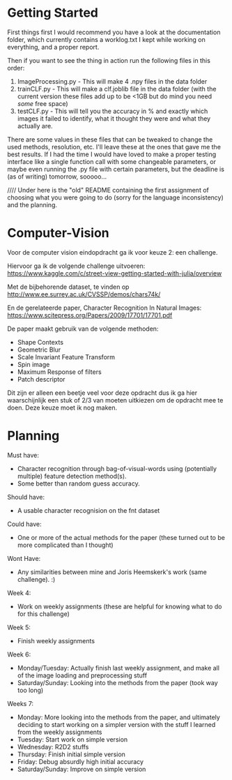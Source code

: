 # Getting Started

First things first I would recommend you have a look at the documentation folder, which currently contains a worklog.txt I kept while working on everything, and a proper report.

Then if you want to see the thing in action run the following files in this order:
1. ImageProcessing.py - This will make 4 .npy files in the data folder
2. trainCLF.py - This will make a clf.joblib file in the data folder (with the current version these files add up to be <1GB but do mind you need _some_ free space)
3. testCLF.py - This will tell you the accuracy in % and exactly which images it failed to identify, what it thought they were and what they actually are.

There are some values in these files that can be tweaked to change the used methods, resolution, etc. I'll leave these at the ones that gave me the best results.
If I had the time I would have loved to make a proper testing interface like a single function call with some changeable parameters, or maybe even running the .py file with certain parameters, but the deadline is (as of writing) tomorrow, sooooo...





//// Under here is the "old" README containing the first assignment of choosing what you were going to do (sorry for the language inconsistency) and the planning.

# Computer-Vision

Voor de computer vision eindopdracht ga ik voor keuze 2: een challenge.

Hiervoor ga ik de volgende challenge uitvoeren: https://www.kaggle.com/c/street-view-getting-started-with-julia/overview

Met de bijbehorende dataset, te vinden op http://www.ee.surrey.ac.uk/CVSSP/demos/chars74k/

En de gerelateerde paper, Character Recognition In Natural Images: https://www.scitepress.org/Papers/2009/17701/17701.pdf

De paper maakt gebruik van de volgende methoden:
- Shape Contexts
- Geometric Blur
- Scale Invariant Feature Transform
- Spin image
- Maximum Response of filters
- Patch descriptor

Dit zijn er alleen een beetje veel voor deze opdracht dus ik ga hier waarschijnlijk een stuk of 2/3 van moeten uitkiezen om de opdracht mee te doen. Deze keuze moet ik nog maken.


# Planning

Must have:
- Character recognition through bag-of-visual-words using (potentially multiple) feature detection method(s).
- Some better than random guess accuracy.

Should have:
- A usable character recognision on the fnt dataset

Could have:
- One or more of the actual methods for the paper (these turned out to be more complicated than I thought)

Wont Have:
- Any similarities between mine and Joris Heemskerk's work (same challenge). :)

Week 4:
- Work on weekly assignments (these are helpful for knowing what to do for this challenge)

Week 5:
- Finish weekly assignments

Week 6:
- Monday/Tuesday: Actually finish last weekly assignment, and make all of the image loading and preprocessing stuff
- Saturday/Sunday: Looking into the methods from the paper (took way too long)

Weeks 7:
- Monday: More looking into the methods from the paper, and ultimately deciding to start working on a simpler version with the stuff I learned from the weekly assignments
- Tuesday: Start work on simple version
- Wednesday: R2D2 stuffs
- Thursday: Finish initial simple version
- Friday: Debug absurdly high initial accuracy
- Saturday/Sunday: Improve on simple version
